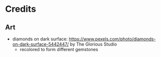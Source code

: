 # Credits 

## Art 

* diamonds on dark surface: https://www.pexels.com/photo/diamonds-on-dark-surface-5442447/ by The Glorious Studio
    * recolored to form different gemstones
